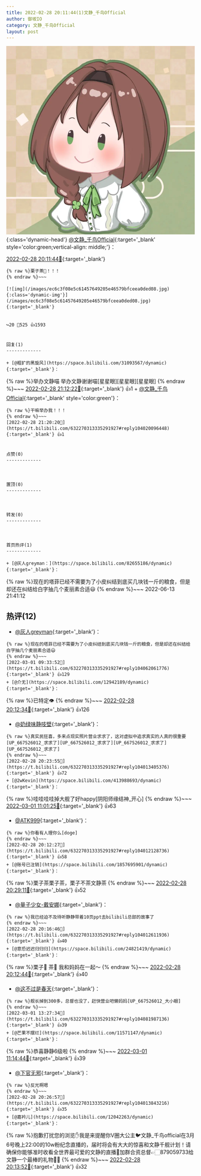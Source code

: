 ```yaml
---
title: 2022-02-28 20:11:44(1)文静_千鸟Official
author: 御坂IO
category: 文静_千鸟Official
layout: post
---
```


![img](/images/ac7482ed1b9a7f203dc68c0c4a77c488a27b108a.jpg){:class='dynamic-head'}
[@文静_千鸟Official](https://space.bilibili.com/667526012/dynamic){:target='_blank' style='color:green;vertical-align: middle;'}：

[2022-02-28 20:11:44🔗](https://t.bilibili.com/632270313335291927){:target='_blank'}

~~~
{% raw %}栗子茶🌰！！！
{% endraw %}~~~

[![img](/images/ec6c3f08e5c61457649205e46579bfceea0ded08.jpg){:class='dynamic-img'}](/images/ec6c3f08e5c61457649205e46579bfceea0ded08.jpg){:target='_blank'}


↪️20 💬525 👍1593


回复(1)
-------------

+ [@粗犷的黑旋风](https://space.bilibili.com/31093567/dynamic){:target='_blank'}：
~~~
{% raw %}举办文静喵 举办文静谢谢喵[星星眼][星星眼][星星眼]
{% endraw %}~~~
[2022-02-28 21:12:22🔗](https://t.bilibili.com/632270313335291927#reply104019093856){:target='_blank'} 👍1
    + [@文静_千鸟Official](https://space.bilibili.com/667526012/dynamic){:target='_blank' style='color:green'}：
~~~
{% raw %}干嘛举办我！！！
{% endraw %}~~~
[2022-02-28 21:20:20🔗](https://t.bilibili.com/632270313335291927#reply104020096448){:target='_blank'} 👍1


点赞(0)
-------------



置顶(0)
-------------



转发(0)
-------------



首页热评(1)
-------------

+ [@灰人greyman：](https://space.bilibili.com/82655186/dynamic){:target='_blank'}：
~~~
{% raw %}现在的塔菲已经不需要为了小皮纠结到底买几块钱一斤的粮食，但是却还在纠结给白字抽几个麦丽素合适😃
{% endraw %}~~~
2022-06-13 21:41:12


热评(12)
-------------

+ [@灰人greyman](https://space.bilibili.com/82655186/dynamic){:target='_blank'}：
~~~
{% raw %}现在的塔菲已经不需要为了小皮纠结到底买几块钱一斤的粮食，但是却还在纠结给白字抽几个麦丽素合适😃
{% endraw %}~~~
[2022-03-01 09:33:52🔗](https://t.bilibili.com/632270313335291927#reply104062061776){:target='_blank'} 👍129
+ [@介无](https://space.bilibili.com/12942189/dynamic){:target='_blank'}：
~~~
{% raw %}已特定👁
{% endraw %}~~~
[2022-02-28 20:12:34🔗](https://t.bilibili.com/632270313335291927#reply104012177152){:target='_blank'} 👍126
+ [@奶绿味静吱壁](https://space.bilibili.com/8900706/dynamic){:target='_blank'}：
~~~
{% raw %}真实民狂喜，多来点现实照片营业求求了，这对虚拟中追求真实的人真的很重要[UP_667526012_求求了][UP_667526012_求求了][UP_667526012_求求了][UP_667526012_求求了]
{% endraw %}~~~
[2022-02-28 20:23:55🔗](https://t.bilibili.com/632270313335291927#reply104013405376){:target='_blank'} 👍72
+ [@2wKevin](https://space.bilibili.com/413988693/dynamic){:target='_blank'}：
~~~
{% raw %}哇哇哇哇掉大舰了好happy[阴阳师缘结神_开心]
{% endraw %}~~~
[2022-03-01 11:01:25🔗](https://t.bilibili.com/632270313335291927#reply104068417584){:target='_blank'} 👍63
+ [@ATK999](https://space.bilibili.com/1451978/dynamic){:target='_blank'}：
~~~
{% raw %}你看有人理你么[doge]
{% endraw %}~~~
[2022-02-28 20:12:27🔗](https://t.bilibili.com/632270313335291927#reply104012128736){:target='_blank'} 👍58
+ [@账号已注销](https://space.bilibili.com/1857695901/dynamic){:target='_blank'}：
~~~
{% raw %}栗子茶栗子茶，栗子不茶文静茶
{% endraw %}~~~
[2022-02-28 20:29:11🔗](https://t.bilibili.com/632270313335291927#reply104014028272){:target='_blank'} 👍52
+ [@量子少女-戴安娜](https://space.bilibili.com/355666847/dynamic){:target='_blank'}：
~~~
{% raw %}我已经迫不及待听静静带着10页ppt去bilibili总部的故事了
{% endraw %}~~~
[2022-02-28 20:16:46🔗](https://t.bilibili.com/632270313335291927#reply104012611936){:target='_blank'} 👍40
+ [@意恐迟迟归归归](https://space.bilibili.com/24821419/dynamic){:target='_blank'}：
~~~
{% raw %}栗子🌰  茶🍵
我和妈妈在一起～
{% endraw %}~~~
[2022-02-28 20:12:44🔗](https://t.bilibili.com/632270313335291927#reply104012183072){:target='_blank'} 👍40
+ [@这不过是春天](https://space.bilibili.com/5284049/dynamic){:target='_blank'}：
~~~
{% raw %}舰长掉到300多，总督也没了，赶快营业吧懒妈妈[UP_667526012_大小眼]
{% endraw %}~~~
[2022-03-01 13:27:34🔗](https://t.bilibili.com/632270313335291927#reply104081987136){:target='_blank'} 👍39
+ [@芒果不摆烂](https://space.bilibili.com/11571147/dynamic){:target='_blank'}：
~~~
{% raw %}恭喜静静6级啦
{% endraw %}~~~
[2022-03-01 11:14:44🔗](https://t.bilibili.com/632270313335291927#reply104069356720){:target='_blank'} 👍39
+ [@下官无邪](https://space.bilibili.com/11959228/dynamic){:target='_blank'}：
~~~
{% raw %}反光啊嗯
{% endraw %}~~~
[2022-02-28 20:26:57🔗](https://t.bilibili.com/632270313335291927#reply104013843216){:target='_blank'} 👍35
+ [@嘉衿儿](https://space.bilibili.com/12042263/dynamic){:target='_blank'}：
~~~
{% raw %}抱歉打扰您的浏览✋我是来提醒你V圈大公主🐦文静_千鸟official在3月6号晚上22:00的10w粉纪念直播的，届时将会有大大的惊喜和文静千舰计划！请确保你能够准时收看全世界最可爱的文静的直播🤗加群合资总督👉🏻879059733给文静一个最棒的礼物🎁😋
{% endraw %}~~~
[2022-02-28 20:13:52🔗](https://t.bilibili.com/632270313335291927#reply104012342320){:target='_blank'} 👍32


